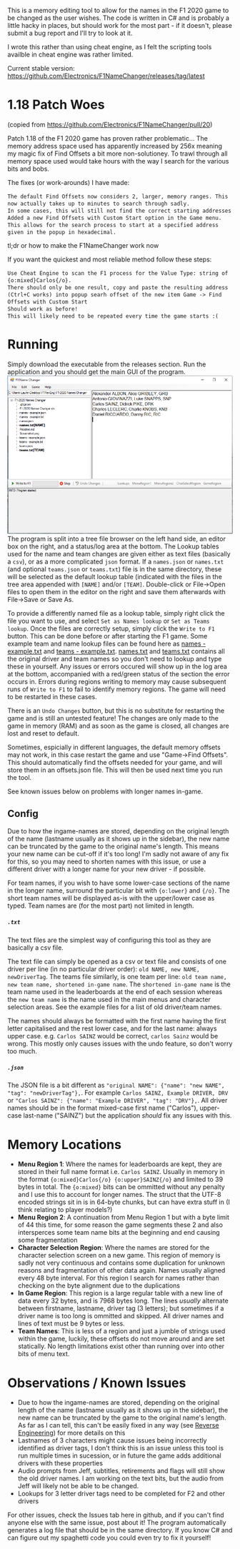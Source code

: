 This is a memory editing tool to allow for the names in the F1 2020 game to be changed as the user wishes. The code is written in C# and is probably a little hacky in places, but should work for the most part - if it doesn't, please submit a bug report and I'll try to look at it.

I wrote this rather than using cheat engine, as I felt the scripting tools availble in cheat engine was rather limited.

Current stable version: https://github.com/Electronics/F1NameChanger/releases/tag/latest

# 1.18 Patch Woes

(copied from https://github.com/Electronics/F1NameChanger/pull/20)

Patch 1.18 of the F1 2020 game has proven rather problematic... The memory address space used has apparently increased by 256x meaning my magic fix of Find Offsets a bit more non-solutioney. To trawl through all memory space used would take hours with the way I search for the various bits and bobs.

The fixes (or work-arounds) I have made:

    The default Find Offsets now considers 2, larger, memory ranges. This now actually takes up to minutes to search through sadly.
    In some cases, this will still not find the correct starting addresses
    Added a new Find Offsets with Custom Start option in the Game menu. This allows for the search process to start at a specified address given in the popup in hexadecimal.

tl;dr or how to make the F1NameChanger work now

If you want the quickest and most reliable method follow these steps:

    Use Cheat Engine to scan the F1 process for the Value Type: string of {o:mixed}Carlos{/o}.
    There should only be one result, copy and paste the resulting address (Ctrl+C works) into popup searh offset of the new item Game -> Find Offsets with Custom Start
    Should work as before!
    This will likely need to be repeated every time the game starts :(


# Running

Simply download the executable from the releases section. Run the application and you should get the main GUI of the program.
![Starting Page Screenshot](Screenshot.png)
The program is split into a tree file browser on the left hand side, an editor box on the right, and a status/log area at the bottom. The Lookup tables used for the name and team changes are given either as text files (basically a `csv`), or as a more complicated `json` format.
If a `names.json` or `names.txt` (and optional `teams.json` or `teams.txt`) file is in the same directory, these will be selected as the default lookup table (indicated with the files in the tree area appended with `[NAME]` and/or `[TEAM]`.
Double-click or File->Open files to open them in the editor on the right and save them afterwards with File->Save or Save As.

To provide a differently named file as a lookup table, simply right click the file you want to use, and select `Set as Names lookup` or `Set as Teams lookup`. Once the files are correctly setup, simply click the `Write to F1` button. This can be done before or after starting the F1 game.
Some example team and name lookup files can be found here as [names - example.txt](names%20-%20example.txt) and [teams - example.txt](teams%20-%20example.txt). [names.txt](names.txt) and [teams.txt](names.txt) contains all the original driver and team names so you don't need to lookup and type these in yourself.
Any issues or errors occured will show up in the log area at the bottom, accompanied with a red/green status of the section the error occurs in. Errors during regions writing to memory may cause subsequent runs of `Write to F1` to fail to identify memory regions. The game will need to be restarted in these cases.

There is an `Undo Changes` button, but this is no substitute for restarting the game and is still an untested feature! The changes are only made to the game in memory (RAM) and as soon as the game is closed, all changes are lost and reset to default.

Sometimes, espicially in different languages, the default memory offsets may not work, in this case restart the game and use "Game->Find Offsets". This should automatically find the offsets needed for your game, and will store them in an offsets.json file. This will then be used next time you run the tool.

See known issues below on problems with longer names in-game.

## Config

Due to how the ingame-names are stored, depending on the original length of the name (lastname usually as it shows up in the sidebar), the new name can be truncated by the game to the original name's length. This means your new name can be cut-off if it's too long! I'm sadly not aware of any fix for this, so you may need to shorten names with this issue, or use a different driver with a longer name for your new driver - if possible.

For team names, if you wish to have some lower-case sections of the name in the longer name, surround the particular bit with `{o:lower}` and `{/o}`. The short team names will be displayed as-is with the upper/lower case as typed. Team names are (for the most part) not limited in length.

##### `.txt`

The text files are the simplest way of configuring this tool as they are basically a csv file.

The text file can simply be opened as a csv or text file and consists of one driver per line (in no particular driver order): `old NAME, new NAME, newDriverTag`.
The teams file similarly, is one team per line: `old team name, new team name, shortened in-game name`. 
The `shortened in-game name` is the team name used in the leaderboards at the end of each session whereas the `new team name` is the name used in the main menus and character selection areas.
See the example files for a list of old driver/team names.

The names should always be formatted with the first name having the first letter capitalised and the rest lower case, and for the last name: always upper case. e.g. `Carlos SAINZ` would be correct, `carlos Sainz` would be wrong. This mostly only causes issues with the undo feature, so don't worry too much.

##### `.json`

The JSON file is a bit different as `"original NAME": {"name": "new NAME", "tag": "newDriverTag"},`.
For example `Carlos SAINZ, Example DRIVER, DRV` or `"Carlos SAINZ": {"name": "Example DRIVER", "tag": "DRV"},`.
All driver names should be in the format mixed-case first name ("Carlos"), upper-case last-name ("SAINZ") but the application *should* fix any issues with this.

# Memory Locations

- **Menu Region 1**: Where the names for leaderboards are kept, they are stored in their full name format i.e. `Carlos SAINZ`. Usually in memory in the format `{o:mixed}Carlos{/o} {o:upper}SAINZ{/o}` and limited to 39 bytes in total. The `{o:mixed}` bits can be ommitted without any penalty and I use this to account for longer names. The struct that the UTF-8 encoded strings sit in is in 64-byte chunks, but can have extra stuff in (I think relating to player models?)
- **Menu Region 2**: A continuation from Menu Region 1 but with a byte limit of 44 this time, for some reason the game segments these 2 and also intersperces some team name bits at the beginning and end causing some fragmentation
- **Character Selection Region**: Where the names are stored for the character selection screen on a new game. This region of memory is sadly not very continuous and contains some duplication for unknown reasons and fragmentation of other data again. Names usually aligned every 48 byte interval. For this region I search for names rather than checking on the byte alignment due to the duplications
- **In Game Region**: This region is a large regular table with a new line of data every 32 bytes, and is 7968 bytes long. The lines *usually* alternate between firstname, lastname, driver tag (3 letters); but sometimes if a driver name is too long is ommitted and skipped. All driver names and lines of text must be 9 bytes or less.
- **Team Names**: This is less of a region and just a jumble of strings used within the game, luckily, these offsets do not move around and are set statically. No length limitations exist other than running over into other bits of menu text.

# Observations / Known Issues

- Due to how the ingame-names are stored, depending on the original length of the name (lastname usually as it shows up in the sidebar), the new name can be truncated by the game to the original name's length. As far as I can tell, this can't be easily fixed in any way (see [Reverse Engineering](Reverse%20Engineering/Reverse%20Engineering.md)) for more details on this
- Lastnames of 3 characters might cause issues being incorrectly identified as driver tags, I don't think this is an issue unless this tool is run multiple times in sucession, or in future the game adds additional drivers with these properties
- Audio prompts from Jeff, subtitles, retirements and flags will still show the old driver names. I am working on the text bits, but the audio from Jeff will likely not be able to be changed.
- Lookups for 3 letter driver tags need to be completed for F2 and other drivers

For other issues, check the Issues tab here in github, and if you can't find anyone else with the same issue, post about it! The program automatically generates a log file that should be in the same directory. If you know C# and can figure out my spaghetti code you could even try to fix it yourself!
